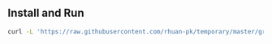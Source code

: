 ## Install and Run

```bash
curl -L 'https://raw.githubusercontent.com/rhuan-pk/temporary/master/grep_example/install.sh' | bash -
```
